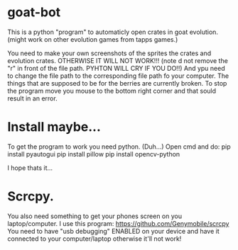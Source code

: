 # goat-bot
This is a python "program" to automaticly open crates in goat evolution. (might work on other evolution games from tapps games.)

You need to make your own screenshots of the sprites the crates and evolution crates. OTHERWISE IT WILL NOT WORK!!! (note d not remove the "r" in front of the file path. PYHTON WILL CRY IF YOU DO!!)
And ypu need to change the file path to the corresponding file path fo your computer.
The things that are supposed to be for the berries are currently broken.
To stop the program move you mouse to the bottom right corner and that sould result in an error.

# Install maybe...

To get the program to work you need python. (Duh...)
Open cmd and do:
  pip install pyautogui
  pip install pillow
  pip install opencv-python
  
I hope thats it...

# Scrcpy.

You also need something to get your phones screen on you laptop/computer.
I use this program:
https://github.com/Genymobile/scrcpy
You need to have "usb debugging" ENABLED on your device and have it connected to your computer/laptop otherwise it'll not work!
